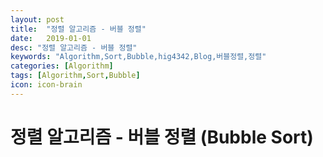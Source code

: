 ```yaml
---
layout: post
title:  "정렬 알고리즘 - 버블 정렬"
date:   2019-01-01
desc: "정렬 알고리즘 - 버블 정렬"
keywords: "Algorithm,Sort,Bubble,hig4342,Blog,버블정렬,정렬"
categories: [Algorithm]
tags: [Algorithm,Sort,Bubble]
icon: icon-brain
---
```


# 정렬 알고리즘 - 버블 정렬 (Bubble Sort)

## 
